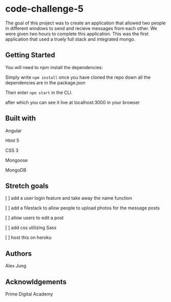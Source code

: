 # code-challenge-5

The goal of this project was to create an application that allowed two people in different windows to send and recieve messages from each other.
We were given two hours to complete this application. This was the first application that used a truely full stack and integrated mongo. 

## Getting Started

You will need to npm install the dependencies:

Simply write ```npm install``` once you have cloned the repo down all the dependencies are in the package.json

Then enter ```npm start``` in the CLI.

after which you can see it live at localhost:3000 in your browser

## Built with

Angular

Html 5

CSS 3

Mongoose

MongoDB


## Stretch goals
[ ] add a user login feature and take away the name function

[ ] add a filestack to allow people to upload photos for the message posts

[ ] allow users to edit a post

[ ] add css utilizing Sass 

[ ] host this on heroku

## Authors 
Alex Jung

## Acknowldgements
Prime Digital Academy  